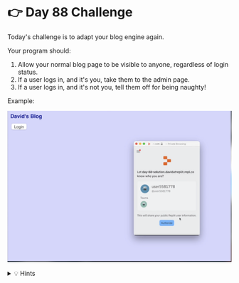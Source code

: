 # 👉 Day 88 Challenge

Today's challenge is to adapt your blog engine again.

Your program should:

1. Allow your normal blog page to be visible to anyone, regardless of login status.
2. If a user logs in, and it's you, take them to the admin page.
3. If a user logs in, and it's not you, tell them off for being naughty! 
    
Example:

![](resources/enter.png)

<details> <summary> 💡 Hints </summary>
  
- To check if the user is you or not (this is a generic user ID), use
```python
  userid = request.headers['X-Replit-User-Id']
  if userid != "13197838":
    return redirect("/")
```
</details>